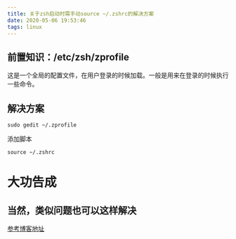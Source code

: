 ```yaml
---
title: 关于zsh启动时需手动source ~/.zshrc的解决方案
date: 2020-05-06 19:53:46
tags: linux
---
```

## 前置知识：/etc/zsh/zprofile
这是一个全局的配置文件，在用户登录的时候加载。一般是用来在登录的时候执行一些命令。
## 解决方案

```
sudo gedit ~/.zprofile
```

添加脚本

```
source ~/.zshrc
```
# 大功告成
## 当然，类似问题也可以这样解决

[参考博客地址](https://blog.csdn.net/Faiz5z/article/details/80986460)

